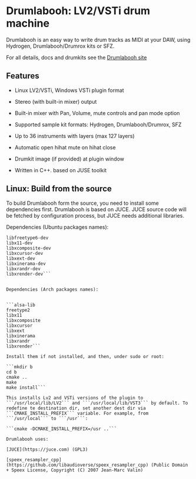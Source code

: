 # Drumlabooh: LV2/VSTi drum machine

Drumlabooh is an easy way to write drum tracks as MIDI at your DAW, using Hydrogen, Drumlabooh/Drumrox kits or SFZ.

For all details, docs and drumkits see the [Drumlabooh site](https://psemiletov.github.io/drumlabooh/)


## Features

* Linux LV2/VSTi, Windows VSTi plugin format

* Stereo (with built-in mixer) output

* Built-in mixer with Pan, Volume, mute controls and pan mode option

* Supported sample kit formats: Hydrogen, Drumlabooh/Drumrox, SFZ

* Up to 36 instruments with layers (max 127 layers)

* Automatic open hihat mute on hihat close

* Drumkit image (if provided) at plugin window

* Written in C++. based on JUSE toolkit


## Linux: Build from the source

To build Drumlabooh form the source, you need to install some dependencies first. Drumlabooh is based on JUCE. JUCE source code will be fetched by configuration process, but JUCE needs additional libraries.

Dependencies (Ubuntu packages names):

```libasound2-dev
libfreetype6-dev
libx11-dev
libxcomposite-dev
libxcursor-dev
libxext-dev
libxinerama-dev
libxrandr-dev
libxrender-dev```


Dependencies (Arch packages names):


```alsa-lib
freetype2
libx11
libxcomposite
libxcursor
libxext
libxinerama
libxrandr
libxrender```

Install them if not installed, and then, under sudo or root:

```mkdir b
cd b
cmake ..
make
make install```

This installs Lv2 and VSTi versions of the plugin to ```/usr/local/lib/LV2``` and ```/usr/local/lib/VST3``` by default. To redefine te destination dir, set another dest dir via ```CMAKE_INSTALL_PREFIX``` variable. For example, from ```/usr/local``` to ```/usr```:

```cmake -DCMAKE_INSTALL_PREFIX=/usr ..```

Drumlabooh uses:

[JUCE](https://juce.com) (GPL3)

[speex_resampler_cpp](https://github.com/libaudioverse/speex_resampler_cpp) (Public Domain + Speex License, Copyright (C) 2007 Jean-Marc Valin)